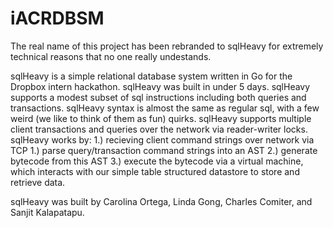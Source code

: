 # iACRDBSM
The real name of this project has been rebranded to sqlHeavy for extremely technical reasons that no one really undestands.

sqlHeavy is a simple relational database system written in Go for the Dropbox intern hackathon.
sqlHeavy was built in under 5 days.
sqlHeavy supports a modest subset of sql instructions including both queries and transactions.
sqlHeavy syntax is almost the same as regular sql, with a few weird (we like to think of them as fun) quirks.
sqlHeavy supports multiple client transactions and queries over the network via reader-writer locks.
sqlHeavy works by:
  1.) recieving client command strings over network via TCP
  1.) parse query/transaction command strings into an AST
  2.) generate bytecode from this AST
  3.) execute the bytecode via a virtual machine, which interacts with our simple table structured datastore to store and retrieve data.
  
sqlHeavy was built by Carolina Ortega, Linda Gong, Charles Comiter, and Sanjit Kalapatapu.

